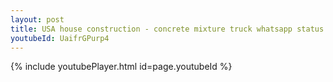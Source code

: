 ```yaml
---
layout: post
title: USA house construction - concrete mixture truck whatsapp status
youtubeId: UaifrGPurp4
---
```


{% include youtubePlayer.html id=page.youtubeId %}
